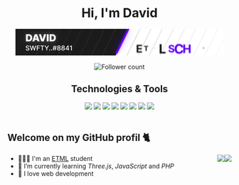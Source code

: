 <h1 align="center">Hi, I'm David</h1>

<p align="center"><img src="https://raw.githubusercontent.com/dieperid/dieperid/master/standard.gif"></p>
<p align="center">
 <img src="https://img.shields.io/github/followers/dieperid.svg?style=social&label=Follow&maxAge=2592000" alt="Follower count"/>
</p>

<div align="center">
  <h2> Technologies & Tools </h2>
  <img src="https://img.shields.io/badge/Windows-0078D6?style=for-the-badge&logo=windows&logoColor=white"/>
  <img src="https://img.shields.io/badge/Debian-A81D33?style=for-the-badge&logo=debian&logoColor=white"/>
  <img src="https://img.shields.io/badge/JavaScript-323330?style=for-the-badge&logo=javascript&logoColor=F7DF1E"/>
  <img src="https://img.shields.io/badge/Laravel-FF2D20?style=for-the-badge&logo=laravel&logoColor=white"/>
  <img src="https://img.shields.io/badge/PHP-777BB4?style=for-the-badge&logo=php&logoColor=white"/>
  <img src="https://img.shields.io/badge/ThreeJs-black?style=for-the-badge&logo=three.js&logoColor=white"/> 
  <img src="https://img.shields.io/badge/HTML5-E34F26?style=for-the-badge&logo=html5&logoColor=white"/>
  <img src="https://img.shields.io/badge/CSS3-1572B6?style=for-the-badge&logo=css3&logoColor=white"/>
</div>

<br>

## Welcome on my GitHub profil 🐈

[<img align="right" src="https://github-readme-stats.vercel.app/api/top-langs/?username=dieperid&langs_count=5&theme=nord&layout=compact">](https://metrics.lecoq.io/ouuan#gh-dark-mode-only)
[<img align="right" src="https://github-readme-stats.vercel.app/api/top-langs/?username=dieperid&langs_count=5&theme=light&layout=compact">](https://metrics.lecoq.io/ouuan#gh-light-mode-only)
 
- 👨🏼‍🎓 I'm an [ETML](https://etml.ch) student
- 🌱 I’m currently learning *Three.js*, *JavaScript* and *PHP*
- 🔭 I love web development
